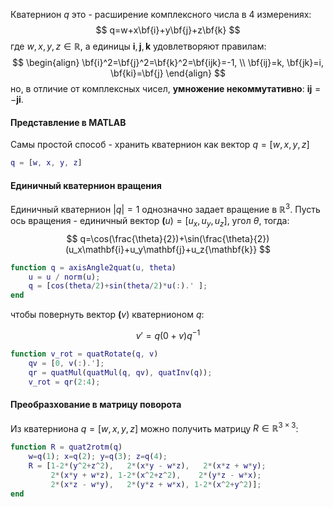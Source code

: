 Кватернион $q$ это - расширение комплексного числа в 4 измерениях:
$$
q=w+x\bf{i}+y\bf{j}+z\bf{k}
$$
где $w,x,y,z\in\mathbb R$, а единицы $\mathbf{i},\mathbf{j},\mathbf{k}$ удовлетворяют правилам:
$$
\begin{align}
\bf{i}^2=\bf{j}^2=\bf{k}^2=\bf{ijk}=-1, \\
\bf{ij}=k, \bf{jk}=i, \bf{ki}=\bf{j}
\end{align}
$$
но, в отличие от комплексных чисел, **умножение некоммутативно**: $\mathbf{i}\mathbf{j} = -\mathbf{j}\mathbf{i}$.

#### Представление в MATLAB

Самы простой способ - хранить кватернион как вектор $q = [w,x,y,z]$
```matlab
q = [w, x, y, z]
```


#### Единичный кватернион вращения

Единичный кватернион $|q|=1$ однозначно задает вращение в $\mathbb R^3$.
Пусть ось вращения - единичный вектор $\mathbf(u)=[u_x,u_y,u_z]$, угол $\theta$, тогда:
$$
q=\cos(\frac{\theta}{2})+\sin(\frac{\theta}{2})(u_x\mathbf{i}+u_y\mathbf{j}+u_z{\mathbf{k}}
$$
```matlab
function q = axisAngle2quat(u, theta)
	u = u / norm(u);
	q = [cos(theta/2)+sin(theta/2)*u(:).' ];
end
```

чтобы повернуть вектор $\mathbf(v)$ кватернионом $q$:

$$
v'=q(0+v)q^{-1}
$$

```matlab
function v_rot = quatRotate(q, v)
	qv = [0, v(:).'];
	qr = quatMul(quatMul(q, qv), quatInv(q));
	v_rot = qr(2:4);
```

#### Преобразхование в матрицу поворота

Из кватерниона $q=[w,x,y,z]$ можно получить матрицу $R\in\mathbb R^{3\times3}$:

```matlab
function R = quat2rotm(q)
    w=q(1); x=q(2); y=q(3); z=q(4);
    R = [1-2*(y^2+z^2),   2*(x*y - w*z),   2*(x*z + w*y);
         2*(x*y + w*z), 1-2*(x^2+z^2),    2*(y*z - w*x);
         2*(x*z - w*y),   2*(y*z + w*x), 1-2*(x^2+y^2)];
end

```
